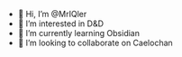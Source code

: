 - 👋 Hi, I’m @MrIQler
- 👀 I’m interested in D&D
- 🌱 I’m currently learning Obsidian
- 💞️ I’m looking to collaborate on Caelochan


<!---
MrIQler/MrIQler is a ✨ special ✨ repository because its `README.md` (this file) appears on your GitHub profile.
You can click the Preview link to take a look at your changes.
--->
